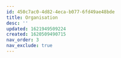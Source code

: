 ```yaml
---
id: 450c7ac0-4d82-4eca-b077-6fd49ae48bde
title: Organisation
desc: ''
updated: 1621949509224
created: 1620509490715
nav_order: 3
nav_exclude: true
---
```


